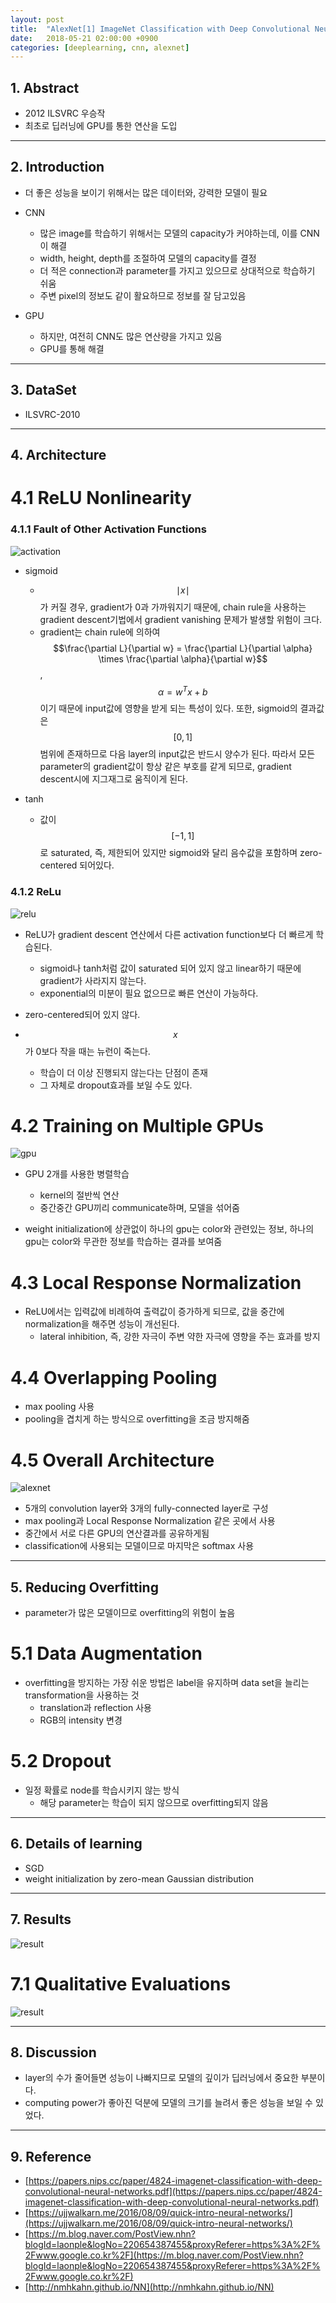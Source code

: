 ```yaml
---
layout: post
title:  "AlexNet[1] ImageNet Classification with Deep Convolutional Neural Networks(2012) - Review"
date:   2018-05-21 02:00:00 +0900
categories: [deeplearning, cnn, alexnet]
---
```


## 1. Abstract
- 2012 ILSVRC 우승작
- 최초로 딥러닝에 GPU를 통한 연산을 도입

-----

## 2. Introduction
- 더 좋은 성능을 보이기 위해서는 많은 데이터와, 강력한 모델이 필요
- CNN
    - 많은 image를 학습하기 위해서는 모델의 capacity가 커야하는데, 이를 CNN이 해결
    - width, height, depth를 조절하여 모델의 capacity를 결정
    - 더 적은 connection과 parameter를 가지고 있으므로 상대적으로 학습하기 쉬움
    - 주변 pixel의 정보도 같이 활요하므로 정보를 잘 담고있음

- GPU
    - 하지만, 여전히 CNN도 많은 연산량을 가지고 있음
    - GPU를 통해 해결

-----

## 3. DataSet
- ILSVRC-2010

-----

## 4. Architecture
# 4.1 ReLU Nonlinearity
### 4.1.1 Fault of Other Activation Functions
![activation](https://files.slack.com/files-pri/T1J7SCHU7-FAU2F09JT/activation.png?pub_secret=eeee77c407)
- sigmoid
    - $$\mid x \mid$$가 커질 경우, gradient가 0과 가까워지기 때문에, chain rule을 사용하는 gradient descent기법에서 gradient vanishing 문제가 발생할 위험이 크다.
    - gradient는 chain rule에 의하여 $$\frac{\partial L}{\partial w} = \frac{\partial L}{\partial \alpha} \times \frac{\partial \alpha}{\partial w}$$, $$\alpha = w^T x + b$$이기 때문에 input값에 영향을 받게 되는 특성이 있다. 또한, sigmoid의 결과값은 $$[0,1]$$범위에 존재하므로 다음 layer의 input값은 반드시 양수가 된다. 따라서 모든 parameter의 gradient값이 항상 같은 부호를 같게 되므로, gradient descent시에 지그재그로 움직이게 된다.

- tanh
    - 값이 $$[-1,1]$$로 saturated, 즉, 제한되어 있지만 sigmoid와 달리 음수값을 포함하며 zero-centered 되어있다. 

### 4.1.2 ReLu
![relu](https://files.slack.com/files-pri/T1J7SCHU7-FAS9ZJNSU/relu.png?pub_secret=1231c4a141)
- ReLU가 gradient descent 연산에서 다른 activation function보다 더 빠르게 학습된다.
    - sigmoid나 tanh처럼 값이 saturated 되어 있지 않고 linear하기 때문에 gradient가 사라지지 않는다.
    - exponential의 미분이 필요 없으므로 빠른 연산이 가능하다.

- zero-centered되어 있지 않다.

- $$x$$가 0보다 작을 때는 뉴런이 죽는다.  
    - 학습이 더 이상 진행되지 않는다는 단점이 존재
    - 그 자체로 dropout효과를 보일 수도 있다.

# 4.2 Training on Multiple GPUs
![gpu](https://files.slack.com/files-pri/T1J7SCHU7-FAU2HJP1V/gpu.png?pub_secret=dd29d40344)
- GPU 2개를 사용한 병렬학습
    - kernel의 절반씩 연산
    - 중간중간 GPU끼리 communicate하며, 모델을 섞어줌

- weight initialization에 상관없이 하나의 gpu는 color와 관련있는 정보, 하나의 gpu는 color와 무관한 정보를 학습하는 결과를 보여줌

# 4.3 Local Response Normalization
- ReLU에서는 입력값에 비례하여 출력값이 증가하게 되므로, 값을 중간에 normalization을 해주면 성능이 개선된다.
    - lateral inhibition, 즉, 강한 자극이 주변 약한 자극에 영향을 주는 효과를 방지

# 4.4 Overlapping Pooling
- max pooling 사용
- pooling을 겹치게 하는 방식으로 overfitting을 조금 방지해줌

# 4.5 Overall Architecture
![alexnet](https://files.slack.com/files-pri/T1J7SCHU7-FASTJ1HQB/alexnet.png?pub_secret=f928e13d3c)
- 5개의 convolution layer와 3개의 fully-connected layer로 구성 
- max pooling과 Local Response Normalization 같은 곳에서 사용
- 중간에서 서로 다른 GPU의 연산결과를 공유하게됨
- classification에 사용되는 모델이므로 마지막은 softmax 사용

-----

## 5. Reducing Overfitting
- parameter가 많은 모델이므로 overfitting의 위험이 높음

# 5.1 Data Augmentation
- overfitting을 방지하는 가장 쉬운 방법은 label을 유지하며 data set을 늘리는 transformation을 사용하는 것
    - translation과 reflection 사용
    - RGB의 intensity 변경

# 5.2 Dropout
- 일정 확률로 node를 학습시키지 않는 방식
    - 해당 parameter는 학습이 되지 않으므로 overfitting되지 않음

-----

## 6. Details of learning
- SGD
- weight initialization by zero-mean Gaussian distribution

-----

## 7. Results
![result](https://files.slack.com/files-pri/T1J7SCHU7-FASTL7F43/reult1.png?pub_secret=9639d8978f)

# 7.1 Qualitative Evaluations
![result](https://files.slack.com/files-pri/T1J7SCHU7-FASTLKWUB/result2010.png?pub_secret=345df18582)

-----

## 8. Discussion
- layer의 수가 줄어들면 성능이 나빠지므로 모델의 깊이가 딥러닝에서 중요한 부분이다.
- computing power가 좋아진 덕분에 모델의 크기를 늘려서 좋은 성능을 보일 수 있었다.

-----

## 9. Reference

- [https://papers.nips.cc/paper/4824-imagenet-classification-with-deep-convolutional-neural-networks.pdf](https://papers.nips.cc/paper/4824-imagenet-classification-with-deep-convolutional-neural-networks.pdf)
- [https://ujjwalkarn.me/2016/08/09/quick-intro-neural-networks/](https://ujjwalkarn.me/2016/08/09/quick-intro-neural-networks/)
- [https://m.blog.naver.com/PostView.nhn?blogId=laonple&logNo=220654387455&proxyReferer=https%3A%2F%2Fwww.google.co.kr%2F](https://m.blog.naver.com/PostView.nhn?blogId=laonple&logNo=220654387455&proxyReferer=https%3A%2F%2Fwww.google.co.kr%2F)
- [http://nmhkahn.github.io/NN](http://nmhkahn.github.io/NN)
